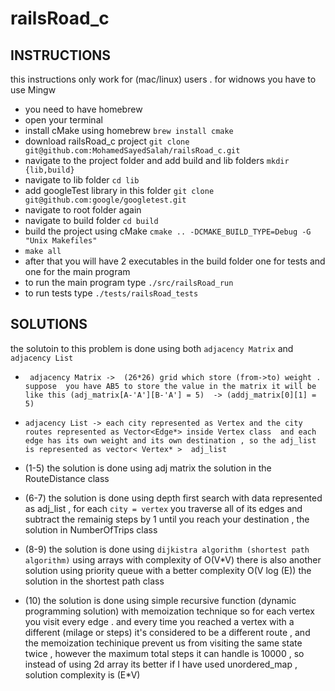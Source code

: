 # railsRoad_c

## INSTRUCTIONS

this instructions only work for (mac/linux) users . for widnows you have to use Mingw 

- you need to have homebrew 
- open your terminal 
- install cMake using homebrew 
`brew install cmake`
- download railsRoad_c project `git clone git@github.com:MohamedSayedSalah/railsRoad_c.git`
- navigate to the project folder and add build and lib folders `mkdir {lib,build}`
- navigate to lib folder `cd lib`
- add googleTest library in this folder `git clone git@github.com:google/googletest.git`
- navigate to root folder again 
- navigate to build folder `cd build`
- build the project using cMake ` cmake .. -DCMAKE_BUILD_TYPE=Debug -G "Unix Makefiles" `
- `make all`
- after that you will have 2 executables in the build folder one for tests and one for the main program 
- to run the main program type `./src/railsRoad_run`
- to run tests type `./tests/railsRoad_tests`

## SOLUTIONS

the solutoin to this problem is done using both ` adjacency Matrix ` and `adjacency List` 

- ` adjacency Matrix ->  (26*26) grid which store (from->to) weight . suppose  you have AB5 to store the value in the matrix it will be like this (adj_matrix[A-'A'][B-'A'] = 5)  -> (addj_matrix[0][1] = 5)`
- `adjacency List -> each city represented as Vertex and the city routes represented as Vector<Edge*> inside Vertex class  and each edge has its own weight and its own destination , so the adj_list is represented as vector< Vertex* >  adj_list   `

- (1-5) the solution is done using adj matrix   the solution in the RouteDistance class 

- (6-7) the solution is done using depth first search  with data represented as adj_list , for each `city = vertex` you traverse all of its edges and subtract the remainig steps by 1 until you reach your destination , the solution in NumberOfTrips  class 

- (8-9) the solution is done using `dijkistra algorithm (shortest path algorithm)` using arrays with complexity of  O(V*V) there is also another solution using priority queue with a better complexity O(V log (E)) the solution in the shortest path class 

- (10) the solution is done using simple recursive function (dynamic programming solution) with memoization technique so for each vertex you visit every edge .
and every time you reached a vertex with a different (milage or steps) it's considered to be a different route , and the memoization techinique prevent us from visiting the same state twice , however the maximum total steps it can handle is 10000 , so instead of using 2d array its better if I have used unordered_map , solution complexity is (E*V)
